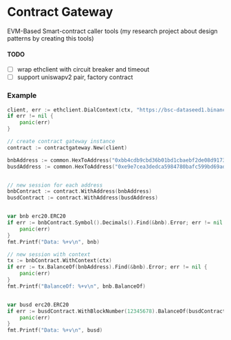 # Contract Gateway

EVM-Based Smart-contract caller tools (my research project about design patterns by creating this tools)

#### TODO

- [ ] wrap ethclient with circuit breaker and timeout
- [ ] support uniswapv2 pair, factory contract

### Example

```go
client, err := ethclient.DialContext(ctx, "https://bsc-dataseed1.binance.org/")
if err != nil {
	panic(err)
}

// create contract gateway instance
contract := contractgateway.New(client)

bnbAddress := common.HexToAddress("0xbb4cdb9cbd36b01bd1cbaebf2de08d9173bc095c")
busdAddress := common.HexToAddress("0xe9e7cea3dedca5984780bafc599bd69add087d56")


// new session for each address
bnbContract := contract.WithAddress(bnbAddress)
busdContract := contract.WithAddress(busdAddress)


var bnb erc20.ERC20
if err := bnbContract.Symbol().Decimals().Find(&bnb).Error; err != nil {
	panic(err)
}
fmt.Printf("Data: %+v\n", bnb)

// new session with context
tx := bnbContract.WithContext(ctx)
if err := tx.BalanceOf(bnbAddress).Find(&bnb).Error; err != nil {
	panic(err)
}
fmt.Printf("BalanceOf: %+v\n", bnb.BalanceOf)


var busd erc20.ERC20
if err := busdContract.WithBlockNumber(12345678).BalanceOf(busdContract).Find(&busd).Error; err != nil {
	panic(err)
}
fmt.Printf("Data: %+v\n", busd)

```
